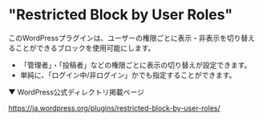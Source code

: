 # "Restricted Block by User Roles"

このWordPressプラグインは、ユーザーの権限ごとに表示・非表示を切り替えることができるブロックを使用可能にします。

- 「管理者」・「投稿者」などの権限ごとに表示の切り替えが設定できます。
- 単純に、「ログイン中/非ログイン」かでも指定することができます。

▼ WordPress公式ディレクトリ掲載ページ

https://ja.wordpress.org/plugins/restricted-block-by-user-roles/
